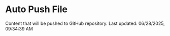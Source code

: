 # Auto Push File

Content that will be pushed to GitHub repository.
Last updated: 06/28/2025, 09:34:39 AM